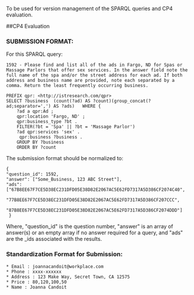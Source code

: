 To be used for version management of the SPARQL queries and CP4 evaluation.

##CP4 Evaluation

### SUBMISSION FORMAT:


For this SPARQL query: 

	1592 - Please find and list all of the ads in Fargo, ND for Spas or Massage Parlors that offer sex services. In the answer field note the full name of the spa and/or the street address for each ad. If both address and business name are provided, note each separated by a comma. Return the least frequently occurring business.
      
    PREFIX qpr: <http://istresearch.com/qpr>
    SELECT ?business  (count(?ad) AS ?count)(group_concat(?ad;separator=',') AS ?ads)   WHERE {
        ?ad a qpr:Ad ;
        qpr:location 'Fargo, ND' ;
        qpr:business_type ?bt .
        FILTER(?bt = 'Spa' || ?bt = 'Massage Parlor')
        ?ad qpr:services 'sex' .
         qpr:business ?business .
        GROUP BY ?business
        ORDER BY ?count
        


The submission format should be normalized to:

	{
	"question_id": 1592,
	"answer": ["Some_Business, 123 ABC Street"],
	"ads":["67B8EE67F7CE5D38EC231DFD05E38D82E2067AC5E62FD7317A5D386CF2074C40",
         "77B8EE67F7CE5D38EC231DFD05E38D82E2067AC5E62FD7317A5D386CF207CCC",
         "87B8EE67F7CE5D38EC231DFD05E38D82E2067AC5E62FD7317A5D386CF2074DDD"]
     }
 
Where,
 "question_id" is the question number, 
 "answer" is an array of answer(s) or an empty array if no answer required for a query, and 
 "ads" are the _ids associated with the results.
 
 
 
### Standardization Format for Submission:
	* Email : joannacandoit@workplace.com
	* Phone : xxxx-xxxxxx
	* Address : 123 Make Way, Secret Town, CA 12575
	* Price : 80,120,100,50
	* Name : Joanna Candoit
